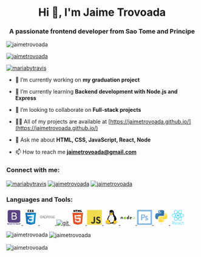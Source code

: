 <h1 align="center">Hi 👋, I'm Jaime Trovoada</h1>
<h3 align="center">A passionate frontend developer from Sao Tome and Principe</h3>

<p align="left"> <img src="https://komarev.com/ghpvc/?username=jaimetrovoada&label=Profile%20views&color=0e75b6&style=flat" alt="jaimetrovoada" /> </p>

<p align="left"> <a href="https://github.com/ryo-ma/github-profile-trophy"><img src="https://github-profile-trophy.vercel.app/?username=jaimetrovoada" alt="jaimetrovoada" /></a> </p>

<p align="left"> <a href="https://twitter.com/mariabytravis" target="blank"><img src="https://img.shields.io/twitter/follow/mariabytravis?logo=twitter&style=for-the-badge" alt="mariabytravis" /></a> </p>

- 🔭 I’m currently working on **my graduation project**

- 🌱 I’m currently learning **Backend development with Node.js and Express**

- 👯 I’m looking to collaborate on **Full-stack projects**

- 👨‍💻 All of my projects are available at [https://jaimetrovoada.github.io/](https://jaimetrovoada.github.io/)

- 💬 Ask me about **HTML, CSS, JavaScript, React, Node**

- 📫 How to reach me **jaimetrovoada@gmail.com**

<h3 align="left">Connect with me:</h3>
<p align="left">
<a href="https://twitter.com/mariabytravis" target="blank"><img align="center" src="https://raw.githubusercontent.com/rahuldkjain/github-profile-readme-generator/neutral-icons/src/images/icons/Social/twitter.svg" alt="mariabytravis" height="30" width="40" /></a>
<a href="https://linkedin.com/in/jaime-trovoada-5426bb1a2" target="blank"><img align="center" src="https://raw.githubusercontent.com/rahuldkjain/github-profile-readme-generator/neutral-icons/src/images/icons/Social/linked-in-alt.svg" alt="jaimetrovoada" height="30" width="40" /></a>
<a href="https://instagram.com/jaimetrovoada" target="blank"><img align="center" src="https://raw.githubusercontent.com/rahuldkjain/github-profile-readme-generator/neutral-icons/src/images/icons/Social/instagram.svg" alt="jaimetrovoada" height="30" width="40" /></a>
</p>

<h3 align="left">Languages and Tools:</h3>
<p align="left"> <a href="https://getbootstrap.com" target="_blank"> <img src="https://raw.githubusercontent.com/devicons/devicon/master/icons/bootstrap/bootstrap-plain-wordmark.svg" alt="bootstrap" width="40" height="40"/> </a> <a href="https://www.w3schools.com/css/" target="_blank"> <img src="https://raw.githubusercontent.com/devicons/devicon/master/icons/css3/css3-original-wordmark.svg" alt="css3" width="40" height="40"/> </a> <a href="https://expressjs.com" target="_blank"> <img src="https://raw.githubusercontent.com/devicons/devicon/master/icons/express/express-original-wordmark.svg" alt="express" width="40" height="40"/> </a> <a href="https://git-scm.com/" target="_blank"> <img src="https://www.vectorlogo.zone/logos/git-scm/git-scm-icon.svg" alt="git" width="40" height="40"/> </a> <a href="https://www.w3.org/html/" target="_blank"> <img src="https://raw.githubusercontent.com/devicons/devicon/master/icons/html5/html5-original-wordmark.svg" alt="html5" width="40" height="40"/> </a> <a href="https://developer.mozilla.org/en-US/docs/Web/JavaScript" target="_blank"> <img src="https://raw.githubusercontent.com/devicons/devicon/master/icons/javascript/javascript-original.svg" alt="javascript" width="40" height="40"/> </a> <a href="https://www.linux.org/" target="_blank"> <img src="https://raw.githubusercontent.com/devicons/devicon/master/icons/linux/linux-original.svg" alt="linux" width="40" height="40"/> </a> <a href="https://nodejs.org" target="_blank"> <img src="https://raw.githubusercontent.com/devicons/devicon/master/icons/nodejs/nodejs-original-wordmark.svg" alt="nodejs" width="40" height="40"/> </a> <a href="https://www.photoshop.com/en" target="_blank"> <img src="https://raw.githubusercontent.com/devicons/devicon/master/icons/photoshop/photoshop-line.svg" alt="photoshop" width="40" height="40"/> </a> <a href="https://www.python.org" target="_blank"> <img src="https://raw.githubusercontent.com/devicons/devicon/master/icons/python/python-original.svg" alt="python" width="40" height="40"/> </a> <a href="https://reactjs.org/" target="_blank"> <img src="https://raw.githubusercontent.com/devicons/devicon/master/icons/react/react-original-wordmark.svg" alt="react" width="40" height="40"/> </a> </p>

<p><img align="left" src="https://github-readme-stats.vercel.app/api/top-langs?username=jaimetrovoada&show_icons=true&locale=en&layout=compact" alt="jaimetrovoada" /></p>

<p>&nbsp;<img align="center" src="https://github-readme-stats.vercel.app/api?username=jaimetrovoada&show_icons=true&locale=en" alt="jaimetrovoada" /></p>

<p><img align="center" src="https://github-readme-streak-stats.herokuapp.com/?user=jaimetrovoada&" alt="jaimetrovoada" /></p>

